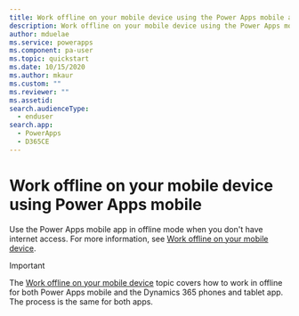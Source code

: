 ```yaml
---
title: Work offline on your mobile device using the Power Apps mobile app | Microsoft Docs
description: Work offline on your mobile device using the Power Apps mobile app
author: mduelae
ms.service: powerapps
ms.component: pa-user
ms.topic: quickstart
ms.date: 10/15/2020
ms.author: mkaur
ms.custom: ""
ms.reviewer: ""
ms.assetid: 
search.audienceType: 
  - enduser
search.app: 
  - PowerApps
  - D365CE
---
```


# Work offline on your mobile device using Power Apps mobile 

Use the Power Apps mobile app in offline mode when you don't have internet access. For more information, see [Work offline on your mobile device](https://docs.microsoft.com/dynamics365/mobile-app/work-in-offline-mode).


> [!IMPORTANT]
> The [Work offline on your mobile device](https://docs.microsoft.com/dynamics365/mobile-app/work-in-offline-mode) topic covers how to work in offline for both Power Apps mobile and the Dynamics 365 phones and tablet app. The process is the same for both apps. 


